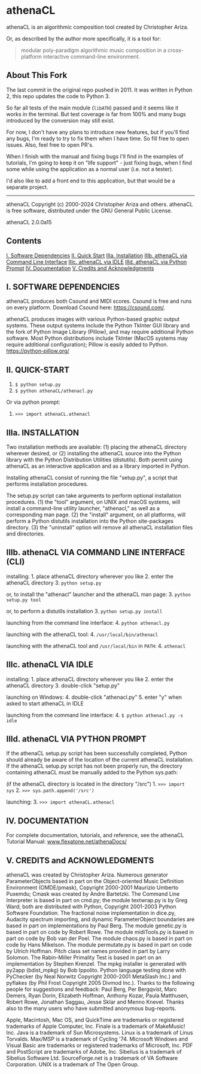 # athenaCL

athenaCL is an algorithmic composition tool created by Christopher Ariza.

Or, as described by the author more specifically, it is a tool for:
> modular poly-paradigm algorithmic music composition in a cross-platform
> interactive command-line environment.




## About This Fork

The last commit in the original repo pushed in 2011. It was written in Python 2,
this repo updates the code to Python 3.

So far all tests of the main module (`libATH`) passed and it seems like it works
in the terminal.  But test coverage is far from 100% and many bugs introduced by
the conversion may still exist.

For now, I don't have any plans to introduce new features, but if you'll find
any bugs, I'm ready to try to fix them when I have time. So fill free to open
issues. Also, feel free to open PR's.

When I finish with the manual and fixing bugs I'll find in the examples of
tutorials, I'm going to keep it on "life support" - just fixing bugs, when I
find some while using the application as a normal user (i.e. not a tester).

I'd also like to add a front end to this application, but that would be a
separate project.




---

athenaCL Copyright (c) 2000-2024 Christopher Ariza and others.
athenaCL is free software, distributed under the GNU General Public License.

athenaCL 2.0.0a15




## Contents

[I. Software Dependencies](#i.-software-dependencies)
[II. Quick Start](#ii.-quick-start)
[IIIa. Installation](#IIa.-installation)
[IIIb. athenaCL via Command Line Interface](#iib.-athenacl-via-command-line-interface)
[IIIc. athenaCL via IDLE](#iic.-athenacl-via-idle)
[IIId. athenaCL via Python Prompt](#iid.-athenacl-via-python-prompt)
[IV. Documentation](#iii.-documentation)
[V. Credits and Acknowledgments](#iv.-creadits-and-acknowledgments)




## I. SOFTWARE DEPENDENCIES

athenaCL produces both Csound and MIDI scores. Csound is free and runs on 
every platform. Download Csound here:
https://csound.com/.

athenaCL produces images with various Python-based graphic output systems.
These output systems include the Python TkInter GUI library and the fork of
Python Image Library (Pillow), and may require additional Python software. Most
Python distributions include TkInter (MacOS systems may require additional
configuration); Pillow is easily added to Python.  https://python-pillow.org/




## II. QUICK-START

1. `$ python setup.py`
2. `$ python athenaCL/athenacl.py`

Or via python prompt:

1. `>>> import athenaCL.athenacl`




## IIIa. INSTALLATION

Two installation methods are available: (1) placing the athenaCL directory
wherever desired, or (2) installing the athenaCL source into the Python library
with the Python Distribution Utilities (distutils). Both permit using athenaCL
as an interactive application and as a library imported in Python.

Installing athenaCL consist of running the file "setup.py", a script that
performs installation procedures.

The setup.py script can take arguments to perform optional installation
procedures. (1) the "tool" argument, on UNIX and macOS systems, will install a
command-line utility launcher, "athenacl," as well as a corresponding man
page. (2) the "install" argument, on all platforms, will perform a Python
distutils installation into the Python site-packages directory. (3) the
"uninstall" option will remove all athenaCL installation files and directories.




## IIIb. athenaCL VIA COMMAND LINE INTERFACE (CLI)

installing:
    1. place athenaCL directory wherever you like
    2. enter the athenaCL directory
    3. `python setup.py`

or, to install the "athenacl" launcher and the athenaCL man page:
    3. `python setup.py tool`

or, to perform a distutils installation
    3. `python setup.py install`

launching from the command line interface:
    4. `python athenacl.py`

launching with the athenaCL tool:
    4. `/usr/local/bin/athenacl`

launching with the athenaCL tool and `/usr/local/bin` in `PATH`:
    4. `athenacl`




## IIIc. athenaCL VIA IDLE

installing:
    1. place athenaCL directory wherever you like
    2. enter the athenaCL directory
    3. double-click "setup.py"

launching on Windows:
    4. double-click "athenacl.py"
    5. enter "y" when asked to start athenaCL in IDLE

launching from the command line interface:
    4. `$ python athenacl.py -s idle`




## IIId. athenaCL VIA PYTHON PROMPT

If the athenaCL setup.py script has been successfully completed, Python should
already be aware of the location of the current athenaCL installation. If the
athenaCL setup.py script has not been properly run, the directory containing
athenaCL must be manually added to the Python sys.path:

(if the athenaCL directory is located in the directory "/src")
    1. `>>> import sys`
    2. `>>> sys.path.append('/src')`

launching:
    3. `>>> import athenaCL.athenacl`




## IV. DOCUMENTATION

For complete documentation, tutorials, and reference, see the athenaCL Tutorial
Manual: www.flexatone.net/athenaDocs/




## V. CREDITS and ACKNOWLEDGMENTS

athenaCL was created by Christopher Ariza. Numerous generator ParameterObjects
based in part on the Object-oriented Music Definition Environment (OMDE/pmask),
Copyright 2000-2001 Maurizio Umberto Puxemdu; Cmask was created by Andre
Bartetzki. The Command Line Interpreter is based in part on cmd.py; the module
textwrap.py is by Greg Ward; both are distributed with Python, Copyright
2001-2003 Python Software Foundation. The fractional noise implementation in
dice.py, Audacity spectrum importing, and dynamic ParameterObject boundaries are
based in part on implementations by Paul Berg.  The module genetic.py is based
in part on code by Robert Rowe. The module midiTools.py is based in part on code
by Bob van der Poel. The module chaos.py is based in part on code by Hans
Mikelson. The module permutate.py is based in part on code by Ulrich
Hoffman. Pitch class set names provided in part by Larry Solomon. The
Rabin-Miller Primality Test is based in part on an implementation by Stephen
Krenzel. The mpkg installer is generated with py2app (bdist_mpkg) by Bob
Ippolito. Python language testing done with PyChecker (by Neal Norwitz Copyright
2000-2001 MetaSlash Inc.) and pyflakes (by Phil Frost Copyright 2005 Divmod
Inc.). Thanks to the following people for suggestions and feedback: Paul Berg,
Per Bergqvist, Marc Demers, Ryan Dorin, Elizabeth Hoffman, Anthony Kozar, Paula
Matthusen, Robert Rowe, Jonathan Saggau, Jesse Sklar and Menno Knevel. Thanks
also to the many users who have submitted anonymous bug-reports.

Apple, Macintosh, Mac OS, and QuickTime are trademarks or registered trademarks
of Apple Computer, Inc. Finale is a trademark of MakeMusic! Inc.  Java is a
trademark of Sun Microsystems. Linux is a trademark of Linus Torvalds. Max/MSP
is a trademark of Cycling '74. Microsoft Windows and Visual Basic are trademarks
or registered trademarks of Microsoft, Inc. PDF and PostScript are trademarks of
Adobe, Inc. Sibelius is a trademark of Sibelius Software Ltd. SourceForge.net is
a trademark of VA Software Corporation. UNIX is a trademark of The Open Group.
